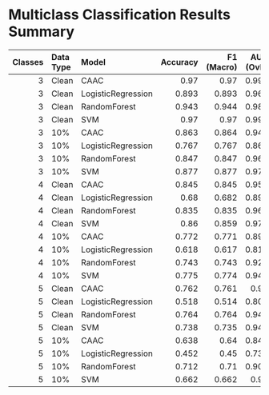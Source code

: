 # Multiclass Classification Results Summary

|   Classes | Data Type   | Model              |   Accuracy |   F1 (Macro) |   AUC (OvR) | Train Time   |
|----------:|:------------|:-------------------|-----------:|-------------:|------------:|:-------------|
|         3 | Clean       | CAAC               |      0.97  |        0.97  |       0.994 | 1.82s        |
|         3 | Clean       | LogisticRegression |      0.893 |        0.893 |       0.968 | 0.01s        |
|         3 | Clean       | RandomForest       |      0.943 |        0.944 |       0.989 | 0.12s        |
|         3 | Clean       | SVM                |      0.97  |        0.97  |       0.994 | 0.02s        |
|         3 | 10%         | CAAC               |      0.863 |        0.864 |       0.945 | 1.24s        |
|         3 | 10%         | LogisticRegression |      0.767 |        0.767 |       0.868 | 0.00s        |
|         3 | 10%         | RandomForest       |      0.847 |        0.847 |       0.962 | 0.12s        |
|         3 | 10%         | SVM                |      0.877 |        0.877 |       0.974 | 0.03s        |
|         4 | Clean       | CAAC               |      0.845 |        0.845 |       0.951 | 1.49s        |
|         4 | Clean       | LogisticRegression |      0.68  |        0.682 |       0.892 | 0.00s        |
|         4 | Clean       | RandomForest       |      0.835 |        0.835 |       0.963 | 0.17s        |
|         4 | Clean       | SVM                |      0.86  |        0.859 |       0.975 | 0.08s        |
|         4 | 10%         | CAAC               |      0.772 |        0.771 |       0.899 | 1.10s        |
|         4 | 10%         | LogisticRegression |      0.618 |        0.617 |       0.815 | 0.00s        |
|         4 | 10%         | RandomForest       |      0.743 |        0.743 |       0.925 | 0.17s        |
|         4 | 10%         | SVM                |      0.775 |        0.774 |       0.949 | 0.09s        |
|         5 | Clean       | CAAC               |      0.762 |        0.761 |       0.91  | 3.14s        |
|         5 | Clean       | LogisticRegression |      0.518 |        0.514 |       0.808 | 0.00s        |
|         5 | Clean       | RandomForest       |      0.764 |        0.764 |       0.943 | 0.22s        |
|         5 | Clean       | SVM                |      0.738 |        0.735 |       0.944 | 0.17s        |
|         5 | 10%         | CAAC               |      0.638 |        0.64  |       0.846 | 2.15s        |
|         5 | 10%         | LogisticRegression |      0.452 |        0.45  |       0.738 | 0.00s        |
|         5 | 10%         | RandomForest       |      0.712 |        0.71  |       0.909 | 0.22s        |
|         5 | 10%         | SVM                |      0.662 |        0.662 |       0.91  | 0.18s        |